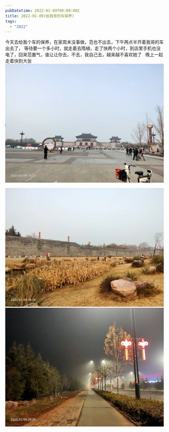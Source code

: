 ```yaml
---
pubDatetime: 2022-01-09T00:00:00Z
title: 2022-01-09(给我哥的车保养)
tags:
  - "2022"
---
```


今天去给我个车的保养，在家周末没事做，范也不出去，下午两点半开着我哥的车出去了，
等待要一个多小时，就走着去隋植，走了快两个小时，到店里手机也没电了，回来范置气，谁让让你去，不去，我自己去，越来越不喜欢她了
 
晚上一起走着快到大张![](../../img/6904315-575b5bb3930d1b63.jpg)

![](../../img/6904315-edb6caaabf84552c.jpg)
![](../../img/6904315-c3ef50b3b8691811.jpg)

